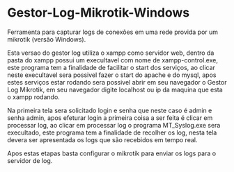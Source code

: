 # Gestor-Log-Mikrotik-Windows
Ferramenta para capturar logs de conexões em uma rede provida por um mikrotik (versão Windows).

Esta versao do gestor log utiliza o xampp como servidor web, dentro da pasta do xampp possui um execultavel com nome de xampp-control.exe, este programa tem a finalidade de facilitar o start dos serviços, ao clicar neste execultavel sera possivel fazer o start do apache e do mysql, apos estes serviços estar rodando sera possivel abrir em seu navegador o Gestor Log Mikrotik, em seu navegador digite localhost ou ip da maquina que esta o xampp rodando.

Na primeira tela sera solicitado login e senha que neste caso é admin e senha admin, apos efeturar login a primeira coisa a ser feita é clicar em processar log, ao clicar em processar log o programa MT_Syslog.exe sera execultado, este programa tem a finalidade de recolher os log, nesta tela devera ser apresentada os logs que são recebidos em tempo real.

Apos estas etapas basta configurar o mikrotik para enviar os logs para o servidor de log.

